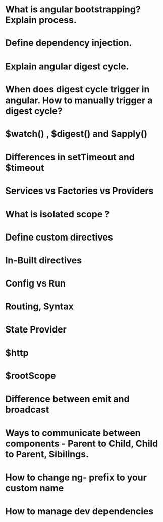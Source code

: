 # What is angular bootstrapping? Explain process.

# Define dependency injection.

# Explain angular digest cycle.

# When does digest cycle trigger in angular. How to manually trigger a digest cycle?

# 

# $watch() , $digest() and $apply()

# Differences in setTimeout and $timeout

# Services vs Factories vs Providers

# What is isolated scope ? 

# Define custom directives

# In-Built directives

# Config vs Run

# Routing, Syntax

# State Provider

# $http

# $rootScope

# Difference between emit and broadcast

# Ways to communicate between components - Parent to Child, Child to Parent, Sibilings.

# How to change ng- prefix to your custom name

# How to manage dev dependencies
